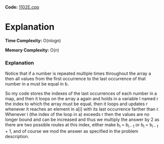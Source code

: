 **Code:** [1102E.cpp](./1102E.cpp)

# Explanation

**Time Complexity:** O(nlogn)

**Memory Complexity:** O(n) 

### Explanation

Notice that if a number is repeated multiple times throughout the array a then all values from the first occurrence to the last occurrence of that number in a must be equal in b.

So my code stores the indexes of the last occurrences of each number in a map, and then it loops on the array a again and holds in a variable I named r the index to which the array must be equal, then it loops and updates r whenever it reaches an element in a[i] with its last occurrence farther than r. Whenever i (the index of the loop in a) exceeds r then the values are no longer bound and can be increased and thus we multiply the answer by 2 as there are two possible routes at this index, either make b<sub>i</sub> = b<sub>i - 1</sub> or b<sub>i</sub> = b<sub>i - 1</sub> + 1, and of course we mod the answer as specified in the problem description.
